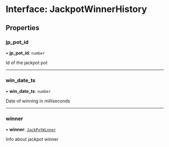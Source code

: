 # Interface: JackpotWinnerHistory

## Properties

### jp\_pot\_id

• **jp\_pot\_id**: `number`

Id of the jackpot pot

___

### win\_date\_ts

• **win\_date\_ts**: `number`

Date of winning in milliseconds

___

### winner

• **winner**: [`JackPotWinner`](JackPotWinner.md)

Info about jackpot winner
